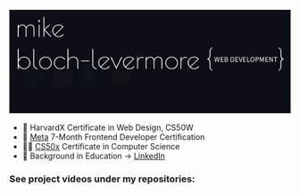![Hi There](https://github.com/mikeblochlevermore/mikeblochlevermore/blob/main/header.gif?raw=true)

- 🙌 HarvardX Certificate in Web Design, CS50W
- 👤 [Meta](https://www.coursera.org/account/accomplishments/professional-cert/S3K38T4NGY75) 7-Month Frontend Developer Certification
- 🧑‍💻 [CS50x](https://certificates.cs50.io/16434f73-af35-473e-91ba-ce92a311aee9.pdf?size=letter) Certificate in Computer Science
- 🙋 Background in Education -> [LinkedIn](https://www.linkedin.com/in/mike-bloch-levermore/)


### See project videos under my repositories:



<!--
**mikeblochlevermore/mikeblochlevermore** is a ✨ _special_ ✨ repository because its `README.md` (this file) appears on your GitHub profile.

Here are some ideas to get you started:

- 🔭 I’m currently working on ...
- 🌱 I’m currently learning ...
- 👯 I’m looking to collaborate on ...
- 🤔 I’m looking for help with ...
- 💬 Ask me about ...
- 📫 How to reach me: ...
- 😄 Pronouns: ...
- ⚡ Fun fact: ...
-->

